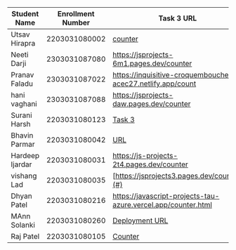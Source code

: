 | Student Name | Enrollment Number | Task 3 URL | Task 4 URL  | GitHub Repository URL |
|---|---|---|---|---|
| Utsav Hirapra  | 2203031080002 | [counter](https://js-eosin.vercel.app/counter.html) | [3D](https://js-eosin.vercel.app/calc.html)  | [github](https://github.com/utsav1213/JS) |
| Neeti Darji| 2303031087080 | https://jsprojects-6m1.pages.dev/counter | https://jsprojects-6m1.pages.dev/calculator | https://github.com/Neetidarji/Jsprojects |
|Pranav Faladu | 2303031087022 | https://inquisitive-croquembouche-acec27.netlify.app/count | https://inquisitive-croquembouche-acec27.netlify.app/calculator |
|hani vaghani|2303031087088|https://jsprojects-daw.pages.dev/counter |  https://jsprojects-daw.pages.dev/3D | https://github.com/hanivaghani/JSprojects |
| Surani Harsh | 2203031080123 | [Task 3](https://2203031080123-assignment-5.netlify.app/counter) | [Task 4](https://2203031080123-assignment-5.netlify.app/geometry%20calculator) | [GitHub Repository](https://github.com/suraniharsh/Assignments/tree/Assignment-5) |
|  Bhavin Parmar | 2203031080042  | [URL](https://jstasks.vercel.app/task/index.html) |[URL](https://jstasks.vercel.app/Task%204/index.html) |[GItHUB](https://github.com/bhavinSOL/JS_task) |
| Hardeep Ijardar | 2203031080031 | https://js-projects-2t4.pages.dev/counter | https://js-projects-2t4.pages.dev/3D_calculator | https://github.com/HardeepIjardar/JS-Projects |
| vishang Lad | 2203031080035   | [https://jsprojects3.pages.dev/counter](#) | [https://jsprojects3.pages.dev/3D_calculator](#)|[https://github.com/vishangl/JSprojects](#)|
| Dhyan Patel | 2203031080216 | https://javascript-projects-tau-azure.vercel.app/counter.html | https://javascript-projects-tau-azure.vercel.app/calculator.html | https://github.com/dhyanpatel3/javascript_projects|
|MAnn Solanki|2203031080260|[Deployment URL](https://mann-projects.netlify.app/counter)|[Deployment URL](https://mann-projects.netlify.app/calculator)|[GitHub Repository URL](https://github.com/HarmonyHacker/javascript_projects)|
| Raj Patel | 2203031080105 |  [Counter](https://js-five-beta.vercel.app/counter.html) | [Geometry](https://js-five-beta.vercel.app/geometry.html)|[Github](https://github.com/RajPatel08/JS)|

